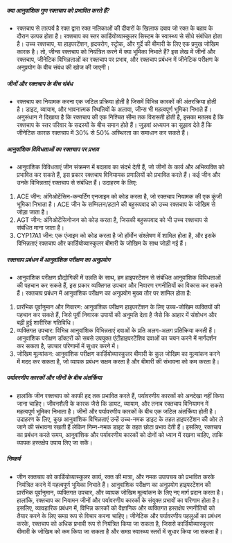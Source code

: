 ##### क्या आनुवांशिक गुण रक्तचाप को प्रभावित करते हैं?
* रक्तचाप से तात्पर्य है रक्त द्वारा रक्त नलिकाओं की दीवारों के खिलाफ दबाव जो रक्त के बहाव के दौरान उत्पन्न होता है। रक्तचाप का स्तर कार्डियोव्यास्कुलर सिस्टम के स्वास्थ्य से सीधे संबंधित होता है। उच्च रक्तचाप, या हाइपरटेंशन, हृदयरोग, स्ट्रोक, और गुर्दे की बीमारी के लिए एक प्रमुख जोखिम कारक है। तो, जीन्स रक्तचाप को नियंत्रित करने में क्या भूमिका निभाते हैं? इस लेख में जीनों और रक्तचाप, जीनेटिक विभिन्नताओं का रक्तचाप पर प्रभाव, और रक्तचाप प्रबंधन में जीनेटिक परीक्षण के अनुप्रयोग के बीच संबंध की खोज की जाएगी।

##### जीनों और रक्तचाप के बीच संबंध
* रक्तचाप का नियामक करना एक जटिल प्रक्रिया होती है जिसमें विभिन्न कारकों की अंतरक्रिया होती है। डाइट, व्यायाम, और भावनात्मक स्थितियों के अलावा, जीन्स भी महत्वपूर्ण भूमिका निभाते हैं। अनुसंधान ने दिखाया है कि रक्तचाप की एक निश्चित सीमा तक विरासती होती है, इसका मतलब है कि रक्तचाप के स्तर परिवार के सदस्यों के बीच समान होते हैं। जुड़वां अध्ययन का सुझाव देते हैं कि जीनेटिक कारक रक्तचाप में 30% से 50% अस्थिरता का समाधान कर सकते हैं।

##### आनुवांशिक विविधताओं का रक्तचाप पर प्रभाव
* आनुवांशिक विविधताएं जीन संक्रमण में बदलाव का संदर्भ देती हैं, जो जीनों के कार्य और अभिव्यक्ति को प्रभावित कर सकते हैं, इस प्रकार रक्तचाप विनियामक प्रणालियों को प्रभावित करते हैं। कई जीन और उनके विभिन्नताएं रक्तचाप से संबंधित हैं। उदाहरण के लिए:

1. ACE जीन: अंगिओटेंसिन-कन्वर्टिंग एनजाइम को कोड करता है, जो रक्तचाप नियामक की एक कुंजी भूमिका निभाता है। ACE जीन के सम्मिलन/हटाने की बहुरूपवाद को उच्च रक्तचाप के जोखिम से जोड़ा जाता है।
2. AGT जीन: अंगिओटेंसिनोजन को कोड करता है, जिसकी बहुरूपवाद को भी उच्च रक्तचाप से संबंधित माना जाता है।
3. CYP17A1 जीन: एक एंजाइम को कोड करता है जो हॉर्मोन संश्लेषण में शामिल होता है, और इसके विभिन्नताएं रक्तचाप और कार्डियोव्यास्कुलर बीमारी के जोखिम के साथ जोड़ी गई हैं।

##### रक्तचाप प्रबंधन में आनुवांशिक परीक्षण का अनुप्रयोग
* आनुवांशिक परीक्षण प्रौद्योगिकी में उन्नति के साथ, हम हाइपरटेंशन से संबंधित आनुवांशिक विविधताओं की पहचान कर सकते हैं, इस प्रकार व्यक्तिगत उपचार और निवारण रणनीतियों का विकास कर सकते हैं। रक्तचाप प्रबंधन में आनुवांशिक परीक्षण का अनुप्रयोग मुख्य तौर पर शामिल होता है:

1. प्रारंभिक पूर्वानुमान और निवारण: आनुवांशिक परीक्षण हाइपरटेंशन के लिए उच्च-जोखिम व्यक्तियों की पहचान कर सकते हैं, जिसे पूर्वी निवारक उपायों की अनुमति देता है जैसे कि आहार में संशोधन और बढ़ी हुई शारीरिक गतिविधि।
2. व्यक्तिगत उपचार: विभिन्न आनुवांशिक विभिन्नताएं दवाओं के प्रति अलग-अलग प्रतिक्रिया करती हैं। आनुवांशिक परीक्षण डॉक्टरों को सबसे उपयुक्त एंटीहाइपरटेंशिव दवाओं का चयन करने में मार्गदर्शन कर सकता है, उपचार परिणामों में सुधार करने में।
3. जोखिम मूल्यांकन: आनुवांशिक परीक्षण कार्डियोव्यास्कुलर बीमारी के कुल जोखिम का मूल्यांकन करने में मदद कर सकता है, जो व्यापक प्रबंधन सक्षम करता है और बीमारी की संभावना को कम करता है।

##### पर्यावरणीय कारकों और जीनों के बीच अंतर्क्रिया
* हालांकि जीन रक्तचाप को काफी हद तक प्रभावित करते हैं, पर्यावरणीय कारकों को अनदेखा नहीं किया जाना चाहिए। जीवनशैली के कारक जैसे कि डायट, व्यायाम, और तनाव रक्तचाप विनियामन में महत्वपूर्ण भूमिका निभाता है। जीनों और पर्यावरणीय कारकों के बीच एक जटिल अंतर्क्रिया होती है। उदाहरण के लिए, कुछ आनुवांशिक विभिन्नताएं उन्हें उच्च-नमक डाइट के तहत हाइपरटेंशन की ओर ले जाने की संभावना रखती हैं लेकिन निम्न-नमक डाइट के तहत छोटा प्रभाव देती हैं। इसलिए, रक्तचाप का प्रबंधन करते समय, आनुवांशिक और पर्यावरणीय कारकों को दोनों को ध्यान में रखना चाहिए, ताकि व्यापक हस्तक्षेप उपाय लिए जा सकें।

##### निष्कर्ष
* जीन रक्तचाप को कार्डियोव्यास्कुलर कार्य, रक्त की मात्रा, और नमक उपापचय को प्रभावित करके नियंत्रित करने में महत्वपूर्ण भूमिका निभाते हैं। आनुवांशिक परीक्षण का अनुप्रयोग हाइपरटेंशन की प्रारंभिक पूर्वानुमान, व्यक्तिगत उपचार, और व्यापक जोखिम मूल्यांकन के लिए नए मार्ग प्रदान करता है। हालांकि, रक्तचाप का नियामन जीनों और पर्यावरणीय कारकों के संयुक्त प्रभावों का परिणाम होता है। इसलिए, व्यावहारिक प्रबंधन में, विभिन्न कारकों को वैज्ञानिक और व्यक्तिगत हस्तक्षेप रणनीतियों को तैयार करने के लिए समग्र रूप से विचार करना चाहिए। जीनेटिक और पर्यावरणीय पहलुओं का प्रबंधन करके, रक्तचाप को अधिक प्रभावी रूप से नियंत्रित किया जा सकता है, जिससे कार्डियोव्यास्कुलर बीमारी के जोखिम को कम किया जा सकता है और समग्र स्वास्थ्य स्तरों में सुधार किया जा सकता है।